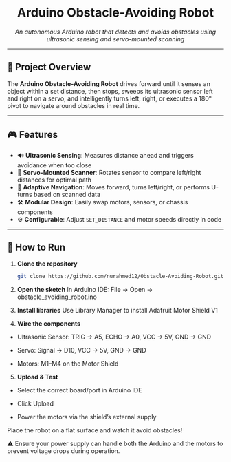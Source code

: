 <h1 align="center">Arduino Obstacle-Avoiding Robot</h1>
<p align="center"><em>An autonomous Arduino robot that detects and avoids obstacles using ultrasonic sensing and servo-mounted scanning</em></p>

---

## 🧩 Project Overview

The **Arduino Obstacle-Avoiding Robot** drives forward until it senses an object within a set distance, then stops, sweeps its ultrasonic sensor left and right on a servo, and intelligently turns left, right, or executes a 180° pivot to navigate around obstacles in real time.

---

## 🎮 Features

- 🔊 **Ultrasonic Sensing**: Measures distance ahead and triggers avoidance when too close  
- 🤖 **Servo-Mounted Scanner**: Rotates sensor to compare left/right distances for optimal path  
- 🔄 **Adaptive Navigation**: Moves forward, turns left/right, or performs U-turns based on scanned data  
- 🛠️ **Modular Design**: Easily swap motors, sensors, or chassis components  
- ⚙️ **Configurable**: Adjust `SET_DISTANCE` and motor speeds directly in code  

---

## 🚀 How to Run

1. **Clone the repository**  
   ```bash
   git clone https://github.com/nurahmed12/Obstacle-Avoiding-Robot.git
2. **Open the sketch**
In Arduino IDE: File → Open → obstacle_avoiding_robot.ino

3. **Install libraries**
Use Library Manager to install Adafruit Motor Shield V1

4. **Wire the components**

- Ultrasonic Sensor: TRIG → A5, ECHO → A0, VCC → 5V, GND → GND

- Servo: Signal → D10, VCC → 5V, GND → GND

- Motors: M1–M4 on the Motor Shield

5. **Upload & Test**

- Select the correct board/port in Arduino IDE

- Click Upload

- Power the motors via the shield’s external supply

Place the robot on a flat surface and watch it avoid obstacles!

⚠️ Ensure your power supply can handle both the Arduino and the motors to prevent voltage drops during operation.
